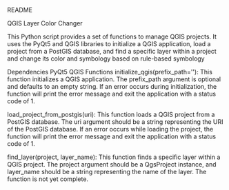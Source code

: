 README

QGIS Layer Color Changer

This Python script provides a set of functions to manage QGIS projects. It uses the PyQt5 and QGIS libraries to initialize a QGIS application, load a project from a PostGIS database, and find a specific layer within a project and change its color and symbology based on rule-based symbology

Dependencies
PyQt5
QGIS
Functions
initialize_qgis(prefix_path=''): This function initializes a QGIS application. The prefix_path argument is optional and defaults to an empty string. If an error occurs during initialization, the function will print the error message and exit the application with a status code of 1.

load_project_from_postgis(uri): This function loads a QGIS project from a PostGIS database. The uri argument should be a string representing the URI of the PostGIS database. If an error occurs while loading the project, the function will print the error message and exit the application with a status code of 1.

find_layer(project, layer_name): This function finds a specific layer within a QGIS project. The project argument should be a QgsProject instance, and layer_name should be a string representing the name of the layer. The function is not yet complete.
